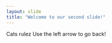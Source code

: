 ```yaml
---
layout: slide
title: "Welcome to our second slide!"
---
```

Cats rulez
Use the left arrow to go back!
